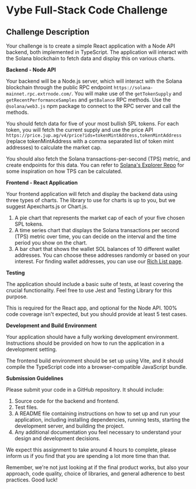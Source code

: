 # Vybe Full-Stack Code Challenge

 ## Challenge Description

Your challenge is to create a simple React application with a Node API backend, both implemented in TypeScript. The application will interact with the Solana blockchain to fetch data and display this on various charts.

**Backend - Node API**

Your backend will be a Node.js server, which will interact with the Solana blockchain through the public RPC endpoint `https://solana-mainnet.rpc.extrnode.com/`. You will make use of the `getTokenSupply` and `getRecentPerformanceSamples` and `getBalance` RPC methods. Use the `@solana/web3.js` npm package to connect to the RPC server and call the methods. 

You should fetch data for five of your most bullish SPL tokens. For each token, you will fetch the current supply and use the price API `https://price.jup.ag/v4/price?ids=tokenMintAddress,tokenMintAddress` (replace tokenMintAddress with a comma separated list of token mint addresses) to calculate the market cap.

You should also fetch the Solana transactions-per-second (TPS) metric, and create endpoints for this data. You can refer to [Solana's Explorer Repo](https://github.com/solana-labs/explorer) for some inspiration on how TPS can be calculated.

**Frontend - React Application**

Your frontend application will fetch and display the backend data using three types of charts. The library to use for charts is up to you, but we suggest Apexcharts.js or Chart.js.

1. A pie chart that represents the market cap of each of your five chosen SPL tokens.
2. A time series chart that displays the Solana transactions per second (TPS) metric over time, you can decide on the interval and the time period you show on the chart. 
3. A bar chart that shows the wallet SOL balances of 10 different wallet addresses. You can choose these addresses randomly or based on your interest. For finding wallet addresses, you can use our [Rich List page](https://alpha.vybenetwork.com/tokens/richlist).

**Testing**

The application should include a basic suite of tests, at least covering the crucial functionality. Feel free to use Jest and Testing Library for this purpose. 

This is required for the React app, and optional for the Node API. 100% code coverage isn't expected, but you should provide at least 5 test cases.

**Development and Build Environment**

Your application should have a fully working development environment. Instructions should be provided on how to run the application in a development setting.

The frontend build environment should be set up using Vite, and it should compile the TypeScript code into a browser-compatible JavaScript bundle.

**Submission Guidelines**

Please submit your code in a GitHub repository. It should include:

1. Source code for the backend and frontend.
2. Test files.
3. A README file containing instructions on how to set up and run your application, including installing dependencies, running tests, starting the development server, and building the project.
4. Any additional documentation you feel necessary to understand your design and development decisions.

We expect this assignment to take around 4 hours to complete, please inform us if you find that you are spending a lot more time than that.

Remember, we're not just looking at if the final product works, but also your approach, code quality, choice of libraries, and general adherence to best practices. Good luck!
